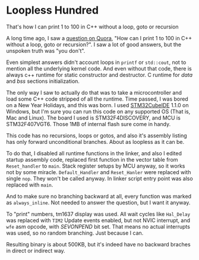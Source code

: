 # Loopless Hundred
That's how I can  print 1 to 100 in C++ without a loop, goto or recursion

A long time ago, I saw a [question on Quora](https://www.quora.com/How-can-I-print-1-to-100-in-C++-without-a-loop-goto-or-recursion), "How can I print 1 to 100 in C++ without a loop, goto or recursion?". I saw a lot of good answers, but the unspoken truth was "you don't".

Even simplest answers didn't account loops in `printf` or `std::cout`, not to mention all the underlying kernel code. And even without that code, there is always c++ runtime for static constructor and destructor. C runtime for _data_ and _bss_ sections initialization.

The only way I saw to actually do that was to take a microcontroller and load some C++ code stripped of all the runtime. Time passed, I was bored on a New Year Holidays, and this was born. I used [STM32CubeIDE](https://www.st.com/en/development-tools/stm32cubeide.html) 1.1.0 on Windows, but I'm sure you can run this code on any supported OS (That is, Mac and Linux). The board I used is STM32F4DISCOVERY, and MCU is STM32F407VGT6. Those 1MB of internal flash sure come in handy.

This code has no recursions, loops or gotos, and also it's assembly listing has only forward unconditional branches. About as loopless as it can be.

To do that, I disabled all runtime functions in the linker, and also I edited startup assembly code, replaced first function in the vector table from `Reset_handler` to `main`. Stack register setups by MCU anyway, so it works not by some miracle. `Default_Handler` and `Reset_Hanler` were replaced with single `nop`. They won't be called anyway. In linker script entry point was also replaced with `main`.

And to make sure no branching backward at all, every function was marked as `always_inline`. Not needed to answer the question, but I want it anyway.

To "print" numbers, tm1637 display was used. All wait cycles like `Hal_Delay` was replaced with `TIM2` Update events enabled, but not NVIC interrupt, and `wfe` asm opcode, with _SEVONPEND_ bit set. That means no actual interrupts was used, so no random branching. Just because I can.

Resulting binary is about 500KB, but it's indeed have no backward braches in direct or indirect way.
